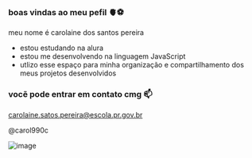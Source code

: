### boas vindas ao meu pefil 🫀⚽

meu nome é carolaine dos santos pereira

- estou estudando na alura
- estou me desenvolvendo na linguagem JavaScript
- utlizo esse espaço para minha organização e compartilhamento dos meus projetos desenvolvidos
### vocẽ pode entrar em contato cmg 📫

carolaine.satos.pereira@escola.pr.gov.br

@carol990c


![]()![image](https://github.com/carolaine99c/carolaine99c/assets/109962732/3794f51a-ec37-4b7b-b62e-b9680542f8a9)
